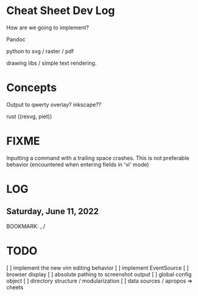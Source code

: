 # Cheat Sheet Dev Log

How are we going to implement?

Pandoc

python to svg / raster / pdf

drawing libs / simple text rendering.

# Concepts

Output to qwerty overlay?
inkscape??

rust ((resvg, piet))

# FIXME

Inputting a command with a trailing space crashes.  This is not preferable behavior (encountered when entering fields in 'vi' mode)

# LOG 

## Saturday, June 11, 2022

BOOKMARK: ,./

# TODO

[ ] implement the new vim editing behavior
[ ] implement EventSource
[ ] browser display
[ ] absolute pathing to screenshot output
[ ] global config object
[ ] directory structure / modularization
[ ] data sources / apropos => cheets
